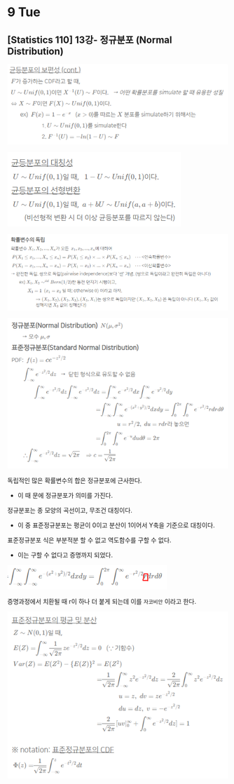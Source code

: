 # 9 Tue

## \[Statistics 110\] 13강- 정규분포 \(Normal Distribution\)

![](../../.gitbook/assets/image%20%28399%29.png)

![](../../.gitbook/assets/image%20%28389%29.png)

![](../../.gitbook/assets/image%20%28390%29.png)

![](../../.gitbook/assets/image%20%28397%29.png)

독립적인 많은 확률변수의 합은 정규분포에 근사한다.

* 이 때 문에 정규분포가 의미를 가진다.

정규분포는 종 모양의 곡선이고, 무조건 대칭이다.

* 이 중 표준정규분포는 평균이 0이고 분산이 1이어서 Y축을 기준으로 대칭이다.

표준정규분포 식은 부분적분 할 수 없고 역도함수를 구할 수 없다.

* 이는 구할 수 없다고 증명까지 되었다.

![](../../.gitbook/assets/image%20%28384%29.png)

증명과정에서 치환될 때 r이 하나 더 붙게 되는데 이를 `자코비안` 이라고 한다.

![](../../.gitbook/assets/image%20%28396%29.png)

